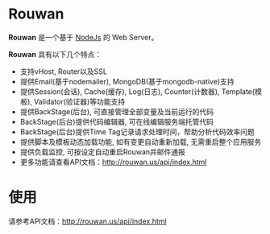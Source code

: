 Rouwan
========

**Rouwan** 是一个基于 [NodeJs](http://www.nodejs.org/) 的 Web Server。

**Rouwan** 具有以下几个特点：
* 支持vHost, Router以及SSL
* 提供Email(基于nodemailer), MongoDB(基于mongodb-native)支持
* 提供Session(会话), Cache(缓存), Log(日志), Counter(计数器), Template(模板), Validator(验证器)等功能支持
* 提供BackStage(后台), 可直接管理全部变量及当前运行的代码
* BackStage(后台)提供代码编辑器, 可在线编辑服务端托管代码
* BackStage(后台)提供Time Tag记录请求处理时间，帮助分析代码效率问题
* 提供脚本及模板动态加载功能, 如有变更自动重新加载, 无需重启整个应用服务
* 提供负载监控, 可按设定自动重启Rouwan并邮件通报
* 更多功能请查看API文档：http://rouwan.us/api/index.html

使用
========

请参考API文档：http://rouwan.us/api/index.html